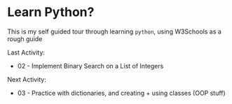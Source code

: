 # Learn Python?

This is my self guided tour through learning `python`, using W3Schools as a rough guide

Last Activity:

- 02 - Implement Binary Search on a List of Integers

Next Activity:

- 03 - Practice with dictionaries, and creating + using classes (OOP stuff)
